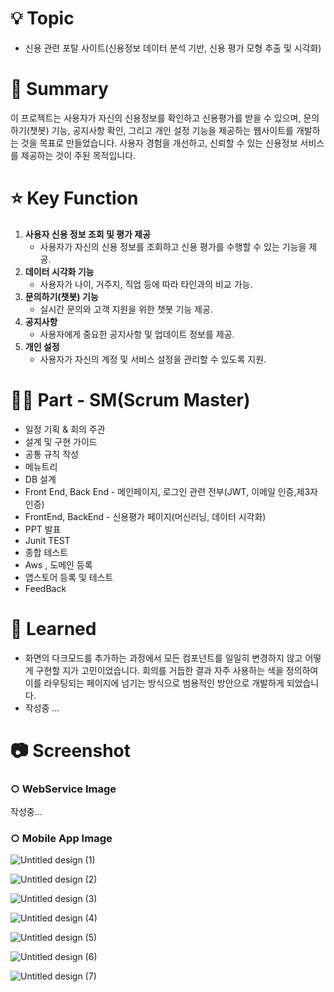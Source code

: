 # 💡 Topic

- 신용 관련 포탈 사이트(신용정보 데이터 분석 기반, 신용 평가 모형 추출 및 시각화)

# 📝 Summary

이 프로젝트는 사용자가 자신의 신용정보를 확인하고 신용평가를 받을 수 있으며, 문의하기(챗봇) 기능, 공지사항 확인, 그리고 개인 설정 기능을 제공하는 웹사이트를 개발하는 것을 목표로 만들었습니다. 사용자 경험을 개선하고, 신뢰할 수 있는 신용정보 서비스를 제공하는 것이 주된 목적입니다.

# ⭐️ Key Function

1. **사용자 신용 정보 조회 및 평가 제공**
    - 사용자가 자신의 신용 정보를 조회하고 신용 평가를 수행할 수 있는 기능을 제공.
2. **데이터 시각화 기능**
    - 사용자가 나이, 거주지, 직업 등에 따라 타인과의 비교 가능.
4. **문의하기(챗봇) 기능**
    - 실시간 문의와 고객 지원을 위한 챗봇 기능 제공.
5. **공지사항**
    - 사용자에게 중요한 공지사항 및 업데이트 정보를 제공.
6. **개인 설정**
    - 사용자가 자신의 계정 및 서비스 설정을 관리할 수 있도록 지원.

# 🤚🏻 Part **- SM(Scrum Master)**

- 일정 기획 & 회의 주관
- 설계 및 구현 가이드
- 공통 규칙 작성
- 메뉴트리
- DB 설계
- Front End, Back End - 메인페이지, 로그인 관련 전부(JWT, 이메일 인증,제3자 인증)
- FrontEnd, BackEnd -  신용평가 페이지(머신러닝, 데이터 시각화)
- PPT 발표
- Junit TEST
- 종합 테스트
- Aws , 도메인 등록
- 앱스토어 등록 및 테스트
- FeedBack

# 🤔 Learned

- 화면의 다크모드를 추가하는 과정에서 모든 컴포넌트를 일일히 변경하지 않고 어떻게 구현할 지가 고민이었습니다. 회의를 거듭한 결과 자주 사용하는 색을 정의하여 이를 라우팅되는 페이지에 넘기는 방식으로 범용적인 방안으로 개발하게 되었습니다.
- 작성중 …

# 📷 Screenshot

### ○ WebService Image

   작성중…

### ○ Mobile App Image

![Untitled design (1)](https://github.com/user-attachments/assets/f10d276c-a741-41dd-9289-ccecec1929ff)

![Untitled design (2)](https://github.com/user-attachments/assets/104f0ab1-17b9-4661-a866-37bb7c647cf7)

![Untitled design (3)](https://github.com/user-attachments/assets/7612d6aa-a3e9-4fb0-bf28-74b7196db19c)

![Untitled design (4)](https://github.com/user-attachments/assets/ac2fa730-ac40-498e-b93a-83bd7a17875c)

![Untitled design (5)](https://github.com/user-attachments/assets/0e3be51a-7ddb-4602-9183-b14866efab94)

![Untitled design (6)](https://github.com/user-attachments/assets/af2fad34-9561-46fe-b743-dfd42b4efae7)

![Untitled design (7)](https://github.com/user-attachments/assets/569a2c4d-f846-458b-add7-d87e7b8dfdd7)







